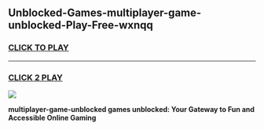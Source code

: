 
## Unblocked-Games-multiplayer-game-unblocked-Play-Free-wxnqq
<h3>
<a href="https://premium76.site?title=multiplayer-game-unblocked&ref=15A">CLICK TO PLAY</a></h3>
<hr>

<h3>
<a href="https://premium76.site?title=multiplayer-game-unblocked&ref=15A">CLICK 2 PLAY</a>
  
</h3>

<a href="https://premium76.site?title=multiplayer-game-unblocked&ref=15A"><img src="https://clearcache.store/games.png"></a>


**multiplayer-game-unblocked games unblocked: Your Gateway to Fun and Accessible Online Gaming**
